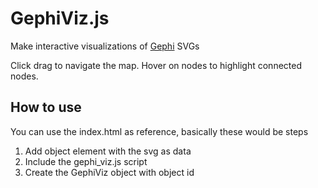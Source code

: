 # GephiViz.js

Make interactive visualizations of [Gephi](https://gephi.org/) SVGs

Click drag to navigate the map. Hover on nodes to highlight connected nodes.

## How to use

You can use the index.html as reference, basically these would be steps

1. Add object element with the svg as data
2. Include the gephi_viz.js script
3. Create the GephiViz object with object id
